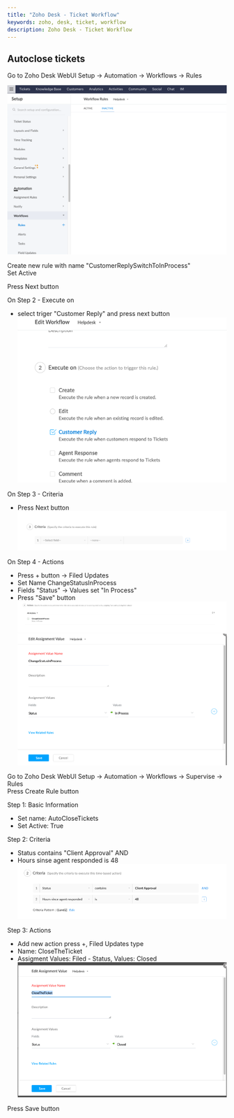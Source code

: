 ```yaml
---
title: "Zoho Desk - Ticket Workflow"
keywords: zoho, desk, ticket, workflow
description: Zoho Desk - Ticket Workflow
---
```

## Autoclose tickets
Go to Zoho Desk WebUI Setup -> Automation -> Workflows -> Rules 

![](images/Ticket_workflow_01.png)

Create new rule with name "CustomerReplySwitchToInProcess"   
Set Active   
  
Press Next button  

On Step 2 - Execute on  
  
- select triger "Customer Reply" and press next button
  ![](images/Ticket_workflow_05.png)

On Step 3 - Criteria  
  
- Press Next button  
  ![](images/Ticket_workflow_04.png)

On Step 4 - Actions  
  
- Press + button -> Filed Updates  
- Set Name ChangeStatusInProcess  
- Fields "Status" -> Values set "In Process"  
- Press "Save" button
  ![](images/Ticket_workflow_03.png)
  ![](images/Ticket_workflow_02.png)

Go to Zoho Desk WebUI Setup -> Automation -> Workflows -> Supervise -> Rules  
Press Create Rule button  
  
Step 1: Basic Information   
  
-  Set name: AutoCloseTickets  
-  Set Active: True 
  
Step 2: Criteria 
  
- Status contains "Client Approval" AND  
- Hours sinse agent responded is 48  
  ![](images/Ticket_workflow_06.png)

Step 3: Actions 
  
- Add new action press +, Filed Updates type 
- Name: CloseTheTicket  
- Assigment Values: Filed -  Status, Values: Closed   
  ![](images/Ticket_workflow_07.png)

Press Save button  




